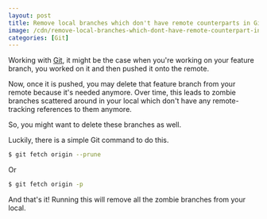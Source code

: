 ```yaml
---
layout: post
title: Remove local branches which don't have remote counterparts in Git
image: /cdn/remove-local-branches-which-dont-have-remote-counterpart-in-git.png
categories: [Git]
---
```


Working with [Git](https://git-scm.com/), it might be the case when you're working on your feature branch, you worked on it and then pushed it onto the remote.

Now, once it is pushed, you may delete that feature branch from your remote because it's needed anymore. Over time, this leads to zombie branches scattered around in your local which don't have any remote-tracking references to them anymore. 

So, you might want to delete these branches as well.

Luckily, there is a simple Git command to do this.

```bash
$ git fetch origin --prune
```

Or

```bash
$ git fetch origin -p
```

And that's it! Running this will remove all the zombie branches from your local.